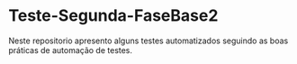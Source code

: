 # Teste-Segunda-FaseBase2
Neste repositorio apresento alguns testes automatizados seguindo as boas práticas de automação de testes.
